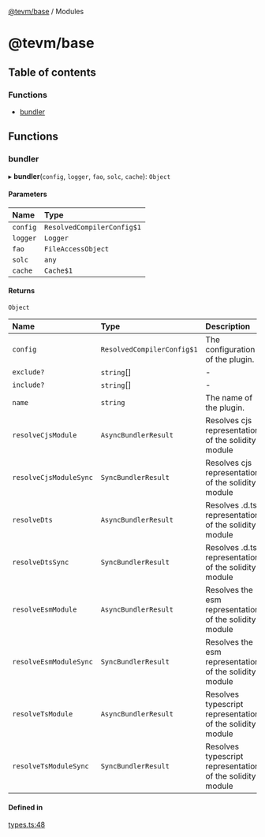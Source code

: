 [@tevm/base](README.md) / Modules

# @tevm/base

## Table of contents

### Functions

- [bundler](modules.md#bundler)

## Functions

### bundler

▸ **bundler**(`config`, `logger`, `fao`, `solc`, `cache`): `Object`

#### Parameters

| Name | Type |
| :------ | :------ |
| `config` | `ResolvedCompilerConfig$1` |
| `logger` | `Logger` |
| `fao` | `FileAccessObject` |
| `solc` | `any` |
| `cache` | `Cache$1` |

#### Returns

`Object`

| Name | Type | Description |
| :------ | :------ | :------ |
| `config` | `ResolvedCompilerConfig$1` | The configuration of the plugin. |
| `exclude?` | `string`[] | - |
| `include?` | `string`[] | - |
| `name` | `string` | The name of the plugin. |
| `resolveCjsModule` | `AsyncBundlerResult` | Resolves cjs representation of the solidity module |
| `resolveCjsModuleSync` | `SyncBundlerResult` | Resolves cjs representation of the solidity module |
| `resolveDts` | `AsyncBundlerResult` | Resolves .d.ts representation of the solidity module |
| `resolveDtsSync` | `SyncBundlerResult` | Resolves .d.ts representation of the solidity module |
| `resolveEsmModule` | `AsyncBundlerResult` | Resolves the esm representation of the solidity module |
| `resolveEsmModuleSync` | `SyncBundlerResult` | Resolves the esm representation of the solidity module |
| `resolveTsModule` | `AsyncBundlerResult` | Resolves typescript representation of the solidity module |
| `resolveTsModuleSync` | `SyncBundlerResult` | Resolves typescript representation of the solidity module |

#### Defined in

[types.ts:48](https://github.com/evmts/tevm-monorepo/blob/main/bundler/base/src/types.ts#L48)
